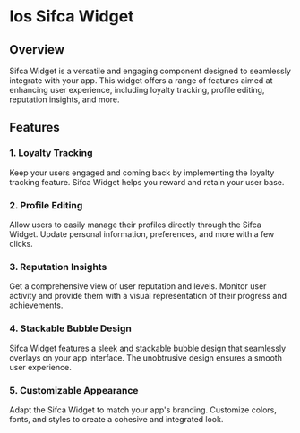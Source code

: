 # Ios Sifca Widget

## Overview

Sifca Widget is a versatile and engaging component designed to seamlessly integrate with your app. This widget offers a range of features aimed at enhancing user experience, including loyalty tracking, profile editing, reputation insights, and more.

## Features

### 1. Loyalty Tracking
Keep your users engaged and coming back by implementing the loyalty tracking feature. Sifca Widget helps you reward and retain your user base.

### 2. Profile Editing
Allow users to easily manage their profiles directly through the Sifca Widget. Update personal information, preferences, and more with a few clicks.

### 3. Reputation Insights
Get a comprehensive view of user reputation and levels. Monitor user activity and provide them with a visual representation of their progress and achievements.

### 4. Stackable Bubble Design
Sifca Widget features a sleek and stackable bubble design that seamlessly overlays on your app interface. The unobtrusive design ensures a smooth user experience.

### 5. Customizable Appearance
Adapt the Sifca Widget to match your app's branding. Customize colors, fonts, and styles to create a cohesive and integrated look.